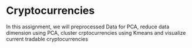 # Cryptocurrencies
In this assignment, we will preprocessed Data for PCA, reduce data dimension using PCA, cluster crptocurrencies using Kmeans and visualize current tradable cryptocurrencies
